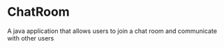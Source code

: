 # ChatRoom
A java application that allows users to join a chat room and communicate with other users
